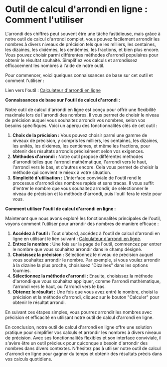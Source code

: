 Outil de calcul d'arrondi en ligne : Comment l'utiliser
=======================================================

L'arrondi des chiffres peut souvent être une tâche fastidieuse, mais grâce à notre outil de calcul d'arrondi complet, vous pouvez facilement arrondir les nombres à divers niveaux de précision tels que les milliers, les centaines, les dizaines, les dixièmes, les centièmes, les fractions, et bien plus encore. Vous pouvez choisir parmi différentes méthodes d'arrondi populaires pour obtenir le résultat souhaité. Simplifiez vos calculs et arrondissez efficacement les nombres à l'aide de notre outil.

Pour commencer, voici quelques connaissances de base sur cet outil et comment l'utiliser :

Lien vers l'outil : [Calculateur d'arrondi en ligne](https://www.onlinecalculatorsfree.com/fr/math/rounding-calculator.html)

**Connaissances de base sur l'outil de calcul d'arrondi :**

Notre outil de calcul d'arrondi en ligne est conçu pour offrir une flexibilité maximale lors de l'arrondi des nombres. Il vous permet de choisir le niveau de précision auquel vous souhaitez arrondir vos nombres, selon vos besoins spécifiques. Voici un aperçu des fonctionnalités clés de cet outil :

1. **Choix de la précision :** Vous pouvez choisir parmi une gamme de niveaux de précision, y compris les milliers, les centaines, les dizaines, les unités, les dixièmes, les centièmes, et même les fractions, pour obtenir des résultats arrondis précisément selon vos exigences.
2. **Méthodes d'arrondi :** Notre outil propose différentes méthodes d'arrondi telles que l'arrondi mathématique, l'arrondi vers le haut, l'arrondi vers le bas, et d'autres encore. Cela vous permet de choisir la méthode qui convient le mieux à votre situation.
3. **Simplicité d'utilisation :** L'interface conviviale de l'outil rend le processus d'arrondi des nombres rapide et sans tracas. Il vous suffit d'entrer le nombre que vous souhaitez arrondir, de sélectionner le niveau de précision et la méthode d'arrondi, puis l'outil fera le reste pour vous.

**Comment utiliser l'outil de calcul d'arrondi en ligne :**

Maintenant que nous avons exploré les fonctionnalités principales de l'outil, voyons comment l'utiliser pour arrondir des nombres de manière efficace :

1. **Accédez à l'outil :** Tout d'abord, accédez à l'outil de calcul d'arrondi en ligne en utilisant le lien suivant : [Calculateur d'arrondi en ligne](https://www.onlinecalculatorsfree.com/fr/math/rounding-calculator.html).
2. **Entrez le nombre :** Une fois sur la page de l'outil, commencez par entrer le nombre que vous souhaitez arrondir dans le champ désigné.
3. **Choisissez la précision :** Sélectionnez le niveau de précision auquel vous souhaitez arrondir le nombre. Par exemple, si vous voulez arrondir à la dizaine la plus proche, choisissez "Dizaines" dans les options fournies.
4. **Sélectionnez la méthode d'arrondi :** Ensuite, choisissez la méthode d'arrondi que vous souhaitez appliquer, comme l'arrondi mathématique, l'arrondi vers le haut, ou l'arrondi vers le bas.
5. **Obtenez le résultat :** Une fois que vous avez entré le nombre, choisi la précision et la méthode d'arrondi, cliquez sur le bouton "Calculer" pour obtenir le résultat arrondi.

En suivant ces étapes simples, vous pourrez arrondir les nombres avec précision et efficacité en utilisant notre outil de calcul d'arrondi en ligne.

En conclusion, notre outil de calcul d'arrondi en ligne offre une solution pratique pour simplifier vos calculs et arrondir les nombres à divers niveaux de précision. Avec ses fonctionnalités flexibles et son interface conviviale, il s'avère être un outil précieux pour quiconque a besoin d'arrondir des nombres dans divers contextes. N'hésitez pas à utiliser notre outil de calcul d'arrondi en ligne pour gagner du temps et obtenir des résultats précis dans vos calculs quotidiens.